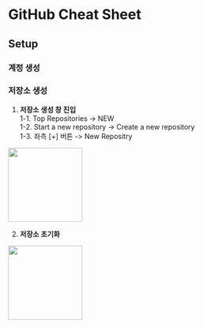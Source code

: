# **GitHub Cheat Sheet**
## **Setup**
### **계정 생성**



### **저장소 생성**
1. **저장소 생성 창 진입**<br>
1-1. Top Repositories -> NEW<br>
1-2. Start a new repository -> Create a new repository<br>
1-3. 좌측 [+] 버튼 -> New Repositry

<kbd>
<img height="150" src="https://user-images.githubusercontent.com/115057348/204690306-ca3e7377-f8e2-40bd-943a-9fe9974ed46d.jpg">
</kbd>

2. **저장소 초기화**

<kbd>
<img height="150" src="https://user-images.githubusercontent.com/45596014/193050451-d76a0abf-27f4-4bd7-b1ab-e5e214463b92.jpg">
</kbd>